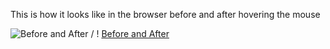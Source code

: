 

This is how it looks like in the browser before and after hovering the mouse



 ![Before and After](./assets/Before-mouse'hover.gif) / ! [Before and After](./assets/Before-mouse'hover.gif)
